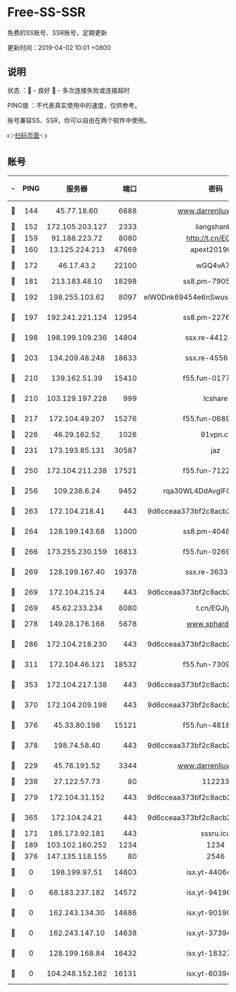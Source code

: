 # Free-SS-SSR

免费的SS账号、SSR账号，定期更新

更新时间：2019-04-02 10:01 +0800

## 说明

状态     ：🙂 - 良好 🙁 - 多次连接失败或连接超时

PING值   ：不代表真实使用中的速度，仅供参考。

账号兼容SS、SSR，你可以自由在两个软件中使用。

👉[扫码页面](https://liesauer.github.io/Free-SS-SSR/)👈

## 账号

|-|PING|服务器|端口|密码|加密方式|区域|
|:----:|:----:|:-----:|-----:|:----:|:----:|:----:|
|🙂|144|45.77.18.60|6688|www.darrenliuwei.com|aes-256-cfb|JP|
|🙂|152|172.105.203.127|2333|liangshanbo|chacha20|JP|
|🙂|159|91.188.223.72|8080|http://t.cn/EGJIyrl|rc4-md5|RU|
|🙂|160|13.125.224.213|47669|apext2019001|chacha20|KR|
|🙂|172|46.17.43.2|22100|wGQ4vA7D|aes-256-gcm|RU|
|🙂|181|213.183.48.10|18298|ss8.pm-79052451|rc4-md5|RU|
|🙂|192|198.255.103.62|8097|eIW0Dnk69454e6nSwuspv9DmS201tQ0D|aes-256-cfb|US|
|🙂|197|192.241.221.124|12954|ss8.pm-22766705|aes-256-cfb|US|
|🙂|198|198.199.109.236|14804|ssx.re-44124344|aes-256-cfb|US|
|🙂|203|134.209.48.248|18633|ssx.re-45565210|aes-256-cfb|US|
|🙂|210|139.162.51.39|15410|f55.fun-01775973|aes-256-cfb|SG|
|🙂|210|103.129.197.228|999|lcshare|aes-256-cfb|CN|
|🙂|217|172.104.49.207|15276|f55.fun-06892021|aes-256-cfb|SG|
|🙂|226|46.29.162.52|1026|91vpn.cf|rc4-md5|RU|
|🙂|231|173.193.85.131|30587|jaz|aes-256-cfb|US|
|🙂|250|172.104.211.238|17521|f55.fun-71226377|aes-256-cfb|US|
|🙂|256|109.238.6.24|9452|rqa30WL4DdAvgIFG6Fs3znzTa|aes-256-cfb|FR|
|🙂|263|172.104.218.41|443|9d6cceaa373bf2c8acb22e60b6a58be6|aes-256-cfb|US|
|🙂|264|128.199.143.68|11000|ss8.pm-40482741|aes-256-cfb|SG|
|🙂|266|173.255.230.159|16813|f55.fun-02691027|aes-256-cfb|US|
|🙂|269|128.199.167.40|19378|ssx.re-36335302|aes-256-cfb|SG|
|🙂|269|172.104.215.24|443|9d6cceaa373bf2c8acb22e60b6a58be6|aes-256-cfb|US|
|🙂|269|45.62.233.234|8080|t.cn/EGJIyrl|rc4-md5|CA|
|🙂|278|149.28.176.168|5678|www.sphard.com|aes-256-cfb|SG|
|🙂|286|172.104.218.230|443|9d6cceaa373bf2c8acb22e60b6a58be6|aes-256-cfb|US|
|🙂|311|172.104.46.121|18532|f55.fun-73091809|aes-256-cfb|SG|
|🙂|353|172.104.217.138|443|9d6cceaa373bf2c8acb22e60b6a58be6|aes-256-cfb|US|
|🙂|370|172.104.209.198|443|9d6cceaa373bf2c8acb22e60b6a58be6|aes-256-cfb|US|
|🙂|376|45.33.80.198|15121|f55.fun-48185620|aes-256-cfb|US|
|🙂|378|198.74.58.40|443|9d6cceaa373bf2c8acb22e60b6a58be6|aes-256-cfb|US|
|🙂|229|45.76.191.52|3344|www.darrenliuwei.com|aes-256-cfb|AU|
|🙂|238|27.122.57.73|80|112233|chacha20|CN|
|🙂|279|172.104.31.152|443|9d6cceaa373bf2c8acb22e60b6a58be6|aes-256-cfb|US|
|🙂|365|172.104.24.21|443|9d6cceaa373bf2c8acb22e60b6a58be6|aes-256-cfb|US|
|🙁|171|185.173.92.181|443|sssru.icu|rc4-md5|RU|
|🙁|189|103.102.160.252|1234|1234|rc4-md5|JP|
|🙁|376|147.135.118.155|80|2546|chacha20|US|
|🙁|0|198.199.97.51|14603|isx.yt-44064347|aes-256-cfb|US|
|🙁|0|68.183.237.182|14572|isx.yt-94196593|aes-256-cfb|SG|
|🙁|0|162.243.134.30|14686|isx.yt-90190160|aes-256-cfb|US|
|🙁|0|162.243.147.10|14638|isx.yt-37394875|aes-256-cfb|US|
|🙁|0|128.199.168.84|16432|isx.yt-18327519|aes-256-cfb|SG|
|🙁|0|104.248.152.162|16131|isx.yt-60394237|aes-256-cfb|SG|

